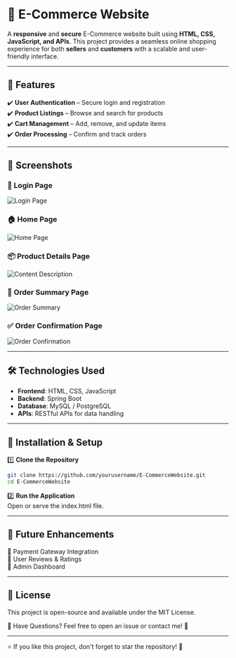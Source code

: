 # 🛒 E-Commerce Website

A **responsive** and **secure** E-Commerce website built using **HTML, CSS, JavaScript, and APIs**. This project provides a seamless online shopping experience for both **sellers** and **customers** with a scalable and user-friendly interface.

---

## 🚀 Features

✔️ **User Authentication** – Secure login and registration  
✔️ **Product Listings** – Browse and search for products  
✔️ **Cart Management** – Add, remove, and update items  
✔️ **Order Processing** – Confirm and track orders  

---

## 📸 Screenshots

### 🔐 Login Page  
![Login Page](https://github.com/user-attachments/assets/e2a896cc-4877-419a-b475-ad1bf62bf9b2)     

### 🏠 Home Page  
![Home Page](https://github.com/user-attachments/assets/b07628c9-9061-439e-900e-09fc4d5cb127)      

### 📦 Product Details Page  
![Content Description](https://github.com/user-attachments/assets/1b9f890b-5eb3-4719-83bf-cd397784eb5b)      

### 📝 Order Summary Page  
![Order Summary](https://github.com/user-attachments/assets/970adacd-7657-4244-8cbe-d9fa1fe2871b)    


### ✅ Order Confirmation Page  
![Order Confirmation](https://github.com/user-attachments/assets/57b71b7d-f162-4a77-80bc-2315949a8da4)     

---

## 🛠️ Technologies Used

- **Frontend**: HTML, CSS, JavaScript  
- **Backend**: Spring Boot
- **Database**: MySQL / PostgreSQL  
- **APIs**: RESTful APIs for data handling  

---

## 📌 Installation & Setup

1️⃣ **Clone the Repository**  
```bash
git clone https://github.com/yourusername/E-CommerceWebsite.git
cd E-CommerceWebsite
```

2️⃣ **Run the Application**   
Open or serve the index.html file.

---

## 🎯 Future Enhancements   
🚀 Payment Gateway Integration   
🚀 User Reviews & Ratings   
🚀 Admin Dashboard   

---

## 📜 License
This project is open-source and available under the MIT License.

📧 Have Questions? Feel free to open an issue or contact me! 🚀

---

⭐ If you like this project, don't forget to star the repository! 🌟
